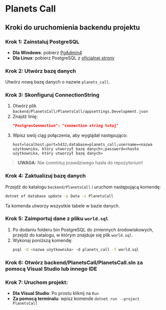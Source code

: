 # Planets Call

## Kroki do uruchomienia backendu projektu

### Krok 1: Zainstaluj PostgreSQL
- **Dla Windows**: pobierz [PgAdmin4](https://www.pgadmin.org/download/pgadmin-4-windows/)
- **Dla Linux**: pobierz PostgreSQL z [oficjalnej strony](https://www.postgresql.org/download/linux/)

### Krok 2: Utwórz bazę danych
Utwórz nową bazę danych o nazwie `planets_call`.

### Krok 3: Skonfiguruj ConnectionString
1. Otwórz plik `backend/PlanetsCall/PlanetsCall/appsettings.Development.json`
2. Znajdź linię:
   ```json
   "PostgresConnection": "connection string tutaj"
   ```
3. Wpisz swój ciąg połączenia, aby wyglądał następująco:
   ```
   host=localhost;port=5432;database=planets_call;username=<nazwa użytkownika, który utworzył bazę danych>;password=<hasło użytkownika, który utworzył bazę danych>
   ```

> **UWAGA:** Nie commituj prawdziwego hasła do repozytorium!

### Krok 4: Zaktualizuj bazę danych
Przejdź do katalogu `backend/PlanetsCall` i uruchom następującą komendę:
```bash
dotnet ef database update -p Data -s PlanetsCall
```
Ta komenda utworzy wszystkie tabele w bazie danych.

### Krok 5: Zaimportuj dane z pliku `world.sql`
1. Po dodaniu folderu bin PostgreSQL do zmiennych środowiskowych, przejdź do katalogu, w którym znajduje się plik `world.sql`.
2. Wykonaj poniższą komendę:
   ```bash
   psql -U <nazwa użytkownika> -d planets_call -f world.sql
   ```

### Krok 6: Otwórz backend/PlanetsCall/PlanetsCall.sln za pomocą Visual Studio lub innego IDE
### Krok 7: Uruchom projekt:
- **Dla Visual Studio**: Po prostu kliknij na `Run`
- **Za pomocą terminalu**: wpisz komende `dotnet run --project PlanetsCall`
